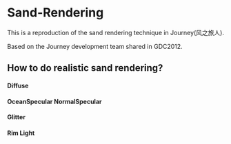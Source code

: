 # Sand-Rendering
This is a reproduction of the sand rendering technique in Journey(风之旅人).

Based on the Journey development team shared in GDC2012.

## How to do realistic sand rendering?

#### Diffuse
#### OceanSpecular NormalSpecular
#### Glitter
#### Rim Light
